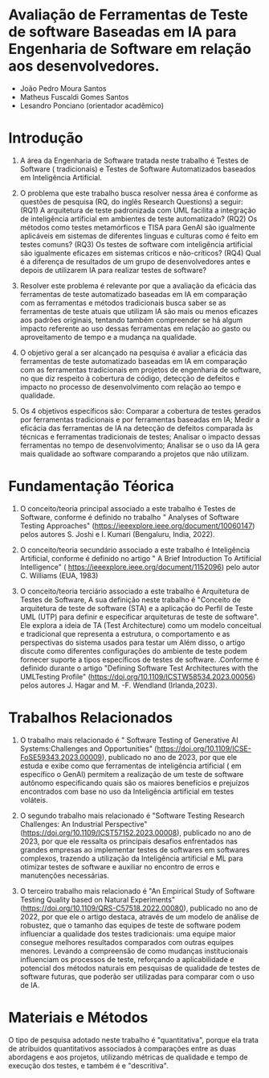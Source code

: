 # Avaliação de Ferramentas de Teste de software Baseadas em IA para Engenharia de Software em relação aos desenvolvedores.

* João Pedro Moura Santos
* Matheus Fuscaldi Gomes Santos
* Lesandro Ponciano (orientador acadêmico)

# Introdução

1. A área da Engenharia de Software tratada neste trabalho é Testes de Software ( tradicionais) e Testes de Software Automatizados baseados em Inteligência Artificial.

2. O problema que este trabalho busca resolver nessa área é conforme as questões de pesquisa (RQ, do inglês Research Questions) a seguir: (RQ1) A arquitetura de teste padronizada com UML facilita a integração de inteligência artificial em ambientes de teste automatizado? (RQ2) Os métodos como testes metamórficos e TISA para GenAI são igualmente aplicáveis em sistemas de diferentes linguas e culturas como é feito em testes comuns? (RQ3) Os testes de software com inteligência artificial são igualmente eficazes em sistemas críticos e não-críticos? (RQ4) Qual é a diferença de resultados de um grupo de desenvolvedores antes e depois de utilizarem IA para realizar testes de software?

3. Resolver este problema é relevante por que a avaliação da eficácia das ferramentas de teste automatizado baseadas em IA em comparação com as ferramentas e métodos tradicionais busca saber se as ferramentas de teste atuais que utilizam IA são mais ou menos eficazes aos padrões originais, tentando também compreender se há algum impacto referente ao uso dessas ferramentas em relação ao gasto ou aproveitamento de tempo e a mudança na qualidade. 

4. O objetivo geral a ser alcançado na pesquisa é avaliar a eficácia das ferramentas de teste automatizado baseadas em IA em comparação com as ferramentas tradicionais em projetos de engenharia de software, no que diz respeito à cobertura de código, detecção de defeitos e impacto no processo de desenvolvimento com relação ao tempo e qualidade.

5. Os 4 objetivos específicos são: Comparar a cobertura de testes gerados por ferramentas tradicionais e por ferramentas baseadas em IA;
Medir a eficácia das ferramentas de IA na detecção de defeitos comparada às técnicas e ferramentas tradicionais de testes;
Analisar o impacto dessas ferramentas no tempo de desenvolvimento;
Analisar se o uso da IA gera mais qualidade ao software comparando a projetos que não utilizam.

# Fundamentação Téorica


 1. O conceito/teoria principal associado a este trabalho é Testes de Software, conforme é definido no trabalho " Analyses of Software Testing Approaches" (https://ieeexplore.ieee.org/document/10060147) pelos autores S. Joshi e I. Kumari (Bengaluru, India, 2022).
    
2. O conceito/teoria secundário associado a este trabalho é Inteligência Artificial, conforme é definido no artigo " A Brief Introduction To Artificial Intelligence" ( https://ieeexplore.ieee.org/document/1152096) pelo autor C. Williams (EUA, 1983)
   
3. O conceito/teoria terciário associado a este trabalho é Arquitetura de Testes de Software, A sua definição neste trabalho é "Conceito de arquitetura de teste de software (STA) e a aplicação do Perfil de Teste UML (UTP) para definir e especificar arquiteturas de teste de software". Ele explora a ideia de TA (Test Architecture) como um modelo conceitual e tradicional que representa a estrutura, o comportamento e as perspectivas do sistema usados para testar um Além disso, o artigo discute como diferentes configurações do ambiente de teste podem fornecer suporte a tipos específicos de testes de software. .Conforme é definido durante o artigo "Defining Software Test Architectures with the UMLTesting Profile" (https://doi.org/10.1109/ICSTW58534.2023.00056) pelos autores J. Hagar and M. -F. Wendland (Irlanda,2023).



# Trabalhos Relacionados

1. O trabalho mais relacionado é " Software Testing of Generative AI Systems:Challenges and Opportunities" (https://doi.org/10.1109/ICSE-FoSE59343.2023.00009), publicado no ano de 2023, por que ele estuda e exibe como que ferramentas de inteligência artificial ( em específico o GenAl) permitem a realização de um teste de software autônomo especificando quais são os maiores benefícios e prejuízos encontrados com base no uso da Inteligência artificial em testes voláteis.

2. O segundo trabalho mais relacionado é "Software Testing Research Challenges: An Industrial Perspective" (https://doi.org/10.1109/ICST57152.2023.00008), publicado no ano de 2023, por que ele ressalta os principais desafios enfrentados nas grandes empresas ao implementar testes de softwares em softwares complexos, trazendo a utilização da Inteligência artificial e ML para otimizar testes de software e auxiliar no encontro de erros e manutenções necessárias.

3. O terceiro trabalho mais relacionado é "An Empirical Study of Software Testing Quality based on Natural Experiments" (https://doi.org/10.1109/QRS-C57518.2022.00080), publicado no ano de 2022,  por que ele o artigo destaca, através de um modelo de análise de robustez, que o tamanho das equipes de teste de software podem influenciar a qualidade dos testes tradicionais: uma equipe maior consegue melhores resultados comparados com outras equipes menores. Levando a compreensão de como mudanças institucionais influenciam os processos de teste, reforçando a aplicabilidade e potencial dos métodos naturais em pesquisas de qualidade de testes de software futuras, que poderão ser utilizadas para comparar com o uso de IA.

   
# Materiais e Métodos

O tipo de pesquisa adotado neste trabalho é "quantitativa", porque ela trata de atribuidos quantitativos associados à comparações entre as duas abordagens e aos projetos, utilizando métricas de qualidade e tempo de execução dos testes, e também é  e "descritiva".


